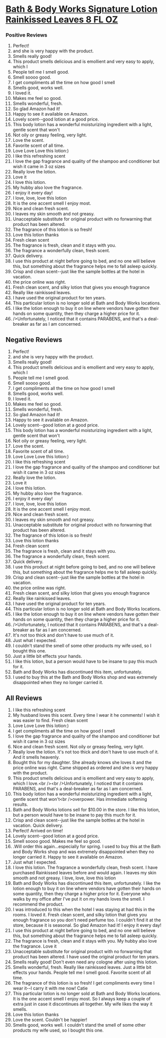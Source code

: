 # [Bath &amp; Body Works Signature Lotion Rainkissed Leaves 8 FL OZ](https://products.checkmycream.com/products/Bath-and-Body-Works-Signature-Lotion-Rainkissed-Leaves-8-FL-OZ.html)

### Positive Reviews

<ol>
      <li>Perfect!</li>
      <li>and she is very happy with the product.</li>
      <li>Smells really good!</li>
      <li>This product smells delicious and is emollient and very easy to apply, which I</li>
      <li>People tell me I smell good.</li>
      <li>Smell soooo good.</li>
      <li>I get compliments all the time on how good I smell</li>
      <li>Smells good, works well.</li>
      <li>I loved it.</li>
      <li>Makes me feel so good.</li>
      <li>Smells wonderful, fresh.</li>
      <li>So glad Amazon had it!  </li>
      <li>Happy to see it available on Amazon.</li>
      <li>Lovely scent--good lotion at a good price.</li>
      <li>This body lotion has a wonderful moisturizing ingredient with a light, gentle scent that won&#x27;t</li>
      <li>Not oily or greasy feeling, very light.</li>
      <li>Love the scent.</li>
      <li>Favorite scent of all time.</li>
      <li>Love Love Love this lotion:)</li>
      <li>I like this refreshing scent</li>
      <li>I love the gap fragrance and quality of the shampoo and conditioner but wish it came in 3 oz sizes</li>
      <li>Really love the lotion.  </li>
      <li>Love it</li>
      <li>I love this lotion.</li>
      <li>My hubby also love the fragrance.</li>
      <li>I enjoy it every day!</li>
      <li>I love, love, love this lotion</li>
      <li>It is the one accent smell I enjoy most.</li>
      <li>Nice and clean fresh scent.</li>
      <li>I leaves my skin smooth and not greasy.</li>
      <li>Unacceptable substitute for original product with no forwarning that product has been altered.  </li>
      <li>The fragrance of this lotion is so fresh!</li>
      <li>Love this lotion thanks</li>
      <li>Fresh clean scent</li>
      <li>The fragrance is fresh, clean and it stays with you.</li>
      <li>The fragrance a wonderfully clean, fresh scent.</li>
      <li>Quick delivery.</li>
      <li>I use this product at night before going to bed, and no one will believe this, but something about the fragrance helps me to fall asleep quickly.</li>
      <li>Crisp and clean scent--just like the sample bottles at the hotel in vacation.</li>
      <li>the price online was right.  </li>
      <li>Fresh clean scent, and silky lotion that gives you enough fragrance</li>
      <li>Really like rainkissed leaves.</li>
      <li>I have used the original product for ten years.</li>
      <li>This particular lotion is no longer sold at Bath and Body Works locations.</li>
      <li>I like the lotion enough to buy it on line where vendors have gotten their hands on some quantity, then they charge a higher price for it.  </li>
      <li>/&gt;Unfortunately, I noticed that it  contains PARABENS, and that&#x27;s a deal-breaker as far as I am concerned.</li>
</ol>


<h2>Negative Reviews</h2>
<ol>
<li> Perfect!</li>
<li> and she is very happy with the product.</li>
<li> Smells really good!</li>
<li> This product smells delicious and is emollient and very easy to apply, which I</li>
<li> People tell me I smell good.</li>
<li> Smell soooo good.</li>
<li> I get compliments all the time on how good I smell</li>
<li> Smells good, works well.</li>
<li> I loved it.</li>
<li> Makes me feel so good.</li>
<li> Smells wonderful, fresh.</li>
<li> So glad Amazon had it!  </li>
<li> Happy to see it available on Amazon.</li>
<li> Lovely scent--good lotion at a good price.</li>
<li> This body lotion has a wonderful moisturizing ingredient with a light, gentle scent that won&#x27;t</li>
<li> Not oily or greasy feeling, very light.</li>
<li> Love the scent.</li>
<li> Favorite scent of all time.</li>
<li> Love Love Love this lotion:)</li>
<li> I like this refreshing scent</li>
<li> I love the gap fragrance and quality of the shampoo and conditioner but wish it came in 3 oz sizes</li>
<li> Really love the lotion.  </li>
<li> Love it</li>
<li> I love this lotion.</li>
<li> My hubby also love the fragrance.</li>
<li> I enjoy it every day!</li>
<li> I love, love, love this lotion</li>
<li> It is the one accent smell I enjoy most.</li>
<li> Nice and clean fresh scent.</li>
<li> I leaves my skin smooth and not greasy.</li>
<li> Unacceptable substitute for original product with no forwarning that product has been altered.  </li>
<li> The fragrance of this lotion is so fresh!</li>
<li> Love this lotion thanks</li>
<li> Fresh clean scent</li>
<li> The fragrance is fresh, clean and it stays with you.</li>
<li> The fragrance a wonderfully clean, fresh scent.</li>
<li> Quick delivery.</li>
<li> I use this product at night before going to bed, and no one will believe this, but something about the fragrance helps me to fall asleep quickly.</li>
<li> Crisp and clean scent--just like the sample bottles at the hotel in vacation.</li>
<li> the price online was right.  </li>
<li> Fresh clean scent, and silky lotion that gives you enough fragrance</li>
<li> Really like rainkissed leaves.</li>
<li> I have used the original product for ten years.</li>
<li> This particular lotion is no longer sold at Bath and Body Works locations.</li>
<li> I like the lotion enough to buy it on line where vendors have gotten their hands on some quantity, then they charge a higher price for it.  </li>
<li> /&gt;Unfortunately, I noticed that it  contains PARABENS, and that&#x27;s a deal-breaker as far as I am concerned.</li>
<li> It&#x27;s not too thick and don&#x27;t have to use much of it.  </li>
<li> Just what I expected.</li>
<li> I couldn&#x27;t stand the smell of some other products my wife used, so I bought this one.</li>
<li> Just a little bit effects your hands.</li>
<li> I like this lotion, but a person would have to be insane to pay this much for it.</li>
<li> Bath and Body Works has discontinued this item, unfortunately.  </li>
<li> I used to buy this at  the Bath and Body Works shop and was extremely disappointed when they no longer carried it.  </li>
</ol>

<h2>All Reviews</h2>

<ol>
    <li> I like this refreshing scent</li>
    <li> My husband loves this scent.  Every time I wear it he comments!  I wish it was easier to find.  Fresh clean scent</li>
    <li> Love Love Love this lotion:)</li>
    <li> I get compliments all the time on how good I smell</li>
    <li> I love the gap fragrance and quality of the shampoo and conditioner but wish it came in 3 oz sizes</li>
    <li> Nice and clean fresh scent. Not oily or greasy feeling, very light.</li>
    <li> Really love the lotion.  It&#x27;s not too thick and don&#x27;t have to use much of it.  And it smells heavenly.</li>
    <li> Bought this for my daughter.  She already knows she loves it and the price online was right.  Came shipped as ordered and she is very happy with the product.</li>
    <li> This product smells delicious and is emollient and very easy to apply, which I love.&lt;br /&gt;&lt;br /&gt;Unfortunately, I noticed that it  contains PARABENS, and that&#x27;s a deal-breaker as far as I am concerned.</li>
    <li> This body lotion has a wonderful moisturizing ingredient with a light, gentle scent that won&#x27;t&lt;br /&gt;overpower.  Has immediate softening results.</li>
    <li> Bath and Body Works lotions sell for $10.00 in the store. I like this lotion, but a person would have to be insane to pay this much for it.</li>
    <li> Crisp and clean scent--just like the sample bottles at the hotel in vacation. Quick delivery.</li>
    <li> Perfect! Arrived on time!</li>
    <li> Lovely scent--good lotion at a good price.</li>
    <li> Smell soooo good. Makes me feel so good.</li>
    <li> .Will order this again...especially for spring.  I used to buy this at  the Bath and Body Works shop and was extremely disappointed when they no longer carried it.  Happy to see it available on Amazon.</li>
    <li> Just what I expected.</li>
    <li> I love this lotion. The fragrance a wonderfully clean, fresh scent. I have purchased Rainkissed leaves before and would again. I leaves my skin smooth and not greasy. I love, love, love this lotion</li>
    <li> Bath and Body Works has discontinued this item, unfortunately.  I like the lotion enough to buy it on line where vendors have gotten their hands on some quantity, then they charge a higher price for it.  Everyone who walks by my office after I&#x27;ve put it on my hands loves the smell.  I recommend the product.</li>
    <li> I was introduced to this when the hotel I was staying at had this in the rooms. I loved it. Fresh clean scent, and silky lotion that gives you enough fragrance so you don&#x27;t need perfume too.  I couldn&#x27;t find it at the store, because it is seasonal.  So glad Amazon had it!  I enjoy it every day!</li>
    <li> I use this product at night before going to bed, and no one will believe this, but something about the fragrance helps me to fall asleep quickly.</li>
    <li> The fragrance is fresh, clean and it stays with you. My hubby also love the fragrance. Love it</li>
    <li> Unacceptable substitute for original product with no forwarning that product has been altered.  I have used the original product for ten years.</li>
    <li> Smells really good! Don&#x27;t even need any cologne after using this lotion.</li>
    <li> Smells wonderful, fresh. Really like rainkissed leaves. Just a little bit effects your hands. People tell me I smell good. Favorite scent of all time.</li>
    <li> The fragrance of this lotion is so fresh! I get compliments every time I wear it--I carry it with me now! Catie</li>
    <li> This particular lotion is no longer sold at Bath and Body Works locations. It is the one accent smell I enjoy most. So I always keep a couple of extra just in case it discontinues all together. My wife likes the way it smells.</li>
    <li> Love this lotion thanks</li>
    <li> Love the scent. Couldn&#x27;t be happier!</li>
    <li> Smells good, works well. I couldn&#x27;t stand the smell of some other products my wife used, so I bought this one.</li>
</ol>




